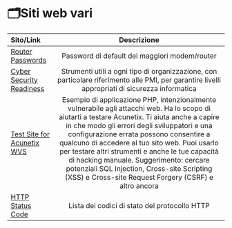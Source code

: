 # 🗂️Siti web vari

| **Sito/Link** | **Descrizione** |
| :--- | :--: |
| [Router Passwords](https://www.routerpasswords.com/) | Password di default dei maggiori modem/router |
| [Cyber Security Readiness](https://cybersecurityreadiness.it/) | Strumenti utili a ogni tipo di organizzazione, con particolare riferimento alle PMI, per garantire livelli appropriati di sicurezza informatica |
| [Test Site for Acunetix WVS](http://testphp.vulnweb.com/index.php) | Esempio di applicazione PHP, intenzionalmente vulnerabile agli attacchi web. Ha lo scopo di aiutarti a testare Acunetix. Ti aiuta anche a capire in che modo gli errori degli sviluppatori e una configurazione errata possono consentire a qualcuno di accedere al tuo sito web. Puoi usarlo per testare altri strumenti e anche le tue capacità di hacking manuale. Suggerimento: cercare potenziali SQL Injection, Cross-site Scripting (XSS) e Cross-site Request Forgery (CSRF) e altro ancora |
| [HTTP Status Code](https://en.wikipedia.org/wiki/List_of_HTTP_status_codes) | Lista dei codici di stato del protocollo HTTP |
